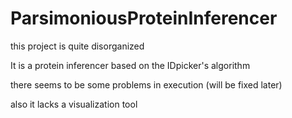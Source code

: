 # ParsimoniousProteinInferencer

this project is quite disorganized

It is a protein inferencer based on the IDpicker's algorithm

there seems to be some problems in execution (will be fixed later)

also it lacks a visualization tool
